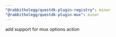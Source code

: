 ```yaml
---
"@rabbitholegg/questdk-plugin-registry": minor
"@rabbitholegg/questdk-plugin-mux": minor
---
```


add support for mux options action
